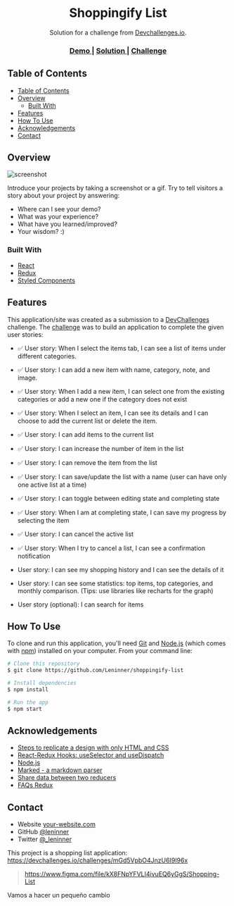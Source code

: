 <!-- Please update value in the {}  -->

<h1 align="center">Shoppingify List</h1>

<div align="center">
   Solution for a challenge from  <a href="http://devchallenges.io">Devchallenges.io</a>.
</div>

<div align="center">
  <h3>
    <a href="https://shoppingify-project.vercel.app/">
      Demo
    </a>
    <span> | </span>
    <a href="https://github.com/Leninner/shoppingify-list">
      Solution
    </a>
    <span> | </span>
    <a href="https://devchallenges.io/challenges/mGd5VpbO4JnzU6I9l96x">
      Challenge
    </a>
  </h3>
</div>

<!-- TABLE OF CONTENTS -->

## Table of Contents

- [Table of Contents](#table-of-contents)
- [Overview](#overview)
  - [Built With](#built-with)
- [Features](#features)
- [How To Use](#how-to-use)
- [Acknowledgements](#acknowledgements)
- [Contact](#contact)

<!-- OVERVIEW -->

## Overview

![screenshot](https://user-images.githubusercontent.com/67031243/154588181-41add8e3-e511-4878-9974-b82722fa5555.png)

Introduce your projects by taking a screenshot or a gif. Try to tell visitors a story about your project by answering:

- Where can I see your demo?
- What was your experience?
- What have you learned/improved?
- Your wisdom? :)

### Built With

<!-- This section should list any major frameworks that you built your project using. Here are a few examples.-->

- [React](https://reactjs.org/)
- [Redux](https://redux.js.org/)
- [Styled Components](https://styled-components.com/)

## Features

<!-- List the features of your application or follow the template. Don't share the figma file here :) -->

This application/site was created as a submission to a [DevChallenges](https://devchallenges.io/challenges) challenge. The [challenge](https://devchallenges.io/challenges/mGd5VpbO4JnzU6I9l96x) was to build an application to complete the given user stories:

- ✅ User story: When I select the items tab, I can see a list of items under different categories.

- ✅ User story: I can add a new item with name, category, note, and image.

- ✅ User story: When I add a new item, I can select one from the existing categories or add a new one if the category does not exist

- ✅ User story: When I select an item, I can see its details and I can choose to add the current list or delete the item.

- ✅ User story: I can add items to the current list

- ✅ User story: I can increase the number of item in the list

- ✅ User story: I can remove the item from the list

- ✅ User story: I can save/update the list with a name (user can have only one active list at a time)

- ✅ User story: I can toggle between editing state and completing state

- ✅ User story: When I am at completing state, I can save my progress by selecting the item

- ✅ User story: I can cancel the active list

- ✅ User story: When I try to cancel a list, I can see a confirmation notification

- User story: I can see my shopping history and I can see the details of it

- User story: I can see some statistics: top items, top categories, and monthly comparison. (Tips: use libraries like recharts for the graph)

- User story (optional): I can search for items

## How To Use

<!-- Example: -->

To clone and run this application, you'll need [Git](https://git-scm.com) and [Node.js](https://nodejs.org/en/download/) (which comes with [npm](http://npmjs.com)) installed on your computer.
From your command line:

```bash
# Clone this repository
$ git clone https://github.com/Leninner/shoppingify-list

# Install dependencies
$ npm install

# Run the app
$ npm start
```

## Acknowledgements

<!-- This section should list any articles or add-ons/plugins that helps you to complete the project. This is optional but it will help you in the future. For example -->

- [Steps to replicate a design with only HTML and CSS](https://devchallenges-blogs.web.app/how-to-replicate-design/)
- [React-Redux Hooks: useSelector and useDispatch](https://levelup.gitconnected.com/react-redux-hooks-useselector-and-usedispatch-f7d8c7f75cdd)
- [Node.js](https://nodejs.org/)
- [Marked - a markdown parser](https://github.com/chjj/marked)
- [Share data between two reducers](https://qastack.mx/programming/39257740/how-to-access-state-inside-redux-reducer)
- [FAQs Redux](https://redux.js.org/faq/reducers/#how-do-i-share-state-between-two-reducers-do-i-have-to-use-combinereducers)

## Contact

- Website [your-website.com](https://leninner.vercel.app/)
- GitHub [@leninner](https://github.com/leninner)
- Twitter [@\_leninner](https://twitter.com/_leninner)

This project is a shopping list application: https://devchallenges.io/challenges/mGd5VpbO4JnzU6I9l96x

> https://www.figma.com/file/kX8FNpYFVLI4ivuEQ6yGgS/Shopping-List

Vamos a hacer un pequeño cambio
